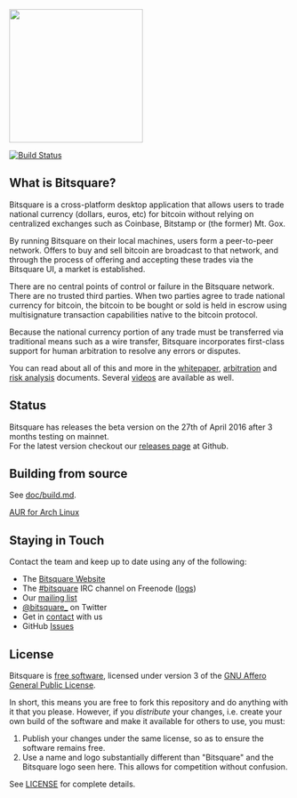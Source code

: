 <img src="https://bitsquare.io/images/logo.png" width="240"/>

[![Build Status](https://travis-ci.org/bitsquare/bitsquare.svg?branch=master)](https://travis-ci.org/bitsquare/bitsquare)


What is Bitsquare?
------------------

Bitsquare is a cross-platform desktop application that allows users to trade national currency (dollars, euros, etc) for bitcoin without relying on centralized exchanges such as Coinbase, Bitstamp or (the former) Mt. Gox.

By running Bitsquare on their local machines, users form a peer-to-peer network. Offers to buy and sell bitcoin are broadcast to that network, and through the process of offering and accepting these trades via the Bitsquare UI, a market is established.

There are no central points of control or failure in the Bitsquare network. There are no trusted third parties. When two parties agree to trade national currency for bitcoin, the bitcoin to be bought or sold is held in escrow using multisignature transaction capabilities native to the bitcoin protocol.

Because the national currency portion of any trade must be transferred via traditional means such as a wire transfer, Bitsquare incorporates first-class support for human arbitration to resolve any errors or disputes.

You can read about all of this and more in the [whitepaper](https://bitsquare.io/bitsquare.pdf), [arbitration](https://bitsquare.io/arbitration_system.pdf) and [risk analysis](https://bitsquare.io/risk_analysis.pdf) documents. Several [videos](https://bitsquare.io/blog/category/video) are available as well.

Status
------
Bitsquare has releases the beta version on the 27th of April 2016 after 3 months testing on mainnet.  
For the latest version checkout our [releases page](https://github.com/bitsquare/bitsquare/releases) at Github.

Building from source
--------------------

See [doc/build.md](doc/build.md).

[AUR for Arch Linux](https://aur.archlinux.org/packages/bitsquare-git)


Staying in Touch
----------------

Contact the team and keep up to date using any of the following:

 - The [Bitsquare Website](https://bitsquare.io)
 - The [#bitsquare](https://webchat.freenode.net/?channels=bitsquare) IRC channel on Freenode ([logs](https://botbot.me/freenode/bitsquare)) 
 - Our [mailing list](https://groups.google.com/forum/#!forum/bitsquare)
 - [@bitsquare_](https://twitter.com/bitsquare_) on Twitter
 - Get in [contact](https://bitsquare.io/contact/) with us
 - GitHub [Issues](https://github.com/bitsquare/bitsquare/issues)


License
-------

Bitsquare is [free software](https://www.gnu.org/philosophy/free-sw.html), licensed under version 3 of the [GNU Affero General Public License](https://gnu.org/licenses/agpl.html).

In short, this means you are free to fork this repository and do anything with it that you please. However, if you _distribute_ your changes, i.e. create your own build of the software and make it available for others to use, you must:

 1. Publish your changes under the same license, so as to ensure the software remains free.
 2. Use a name and logo substantially different than "Bitsquare" and the Bitsquare logo seen here. This allows for competition without confusion.

See [LICENSE](LICENSE) for complete details. 
